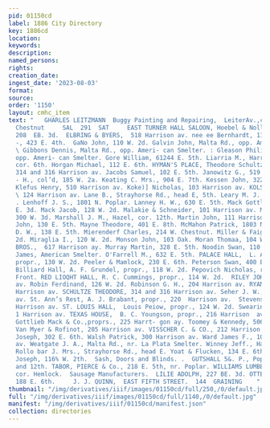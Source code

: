 ```yaml
---
pid: 01150cd
label: 1886 City Directory
key: 1886cd
location: 
keywords: 
description: 
named_persons: 
rights: 
creation_date: 
ingest_date: '2023-08-03'
format: 
source: 
order: '1150'
layout: cmhc_item
text: "   GHARLES LEITZMANN  Buggy Painting and Repairing,  LeiterAv.,cors. Elm and
  Chestnut     SAL  291  SAT     EAST TURNER HALL SALOON, Hoebel & Nollenberger, proprs.,
  208  EB. 3d.  ELBRING & BYERS,  518 Harrison av. nee ee Bernhardt, 115 W. 2d. Fannin
  -, 423 E. 4th.  GaNo John, 110 W. 2d. Galvin John, Malta Rd., opp. American  Smelter.
  \ Gibbons Dennis, Malta Rd., opp. Ameri- can Smelter. : Gleason Philip, Malta Rd.,
  opp. Ameri- can Smelter. Gore William, 61244 E. 5th. Liarria M., Harrison av., se.
  cor. 6th. Horgan Michael, 112 E. 6th. HYMAN'S PLACE, Theodore Schultze, propr.,
  314 and 316 Harrison av. Jacobs Samuel, 102 E. 5th. Janowitz G., 519 Harrison av.
  - H., col’d, 185 W. 2a. Keating C. Mrs., 904 E. 7th. Kessen John, 322 W. Chestnut.
  Klefus Henry, 510 Harrison av. Koke)] Nicholas, 103 Harrison av. KOLSCH & COWAN,
  \ 124 Harrison av. Lane B., Strayhorse Rd., head E, 5th. Leary M. J., 22 E. 3d.
  . Lenhoff J. S., 1801 N. Poplar. Lanney H. W., 630 E. 5th. Mack Gottlieb, Jr., 144
  E. 3d. Mack Jacob, 128 W. 2d. Malakie & Schneider, 101 Harrison av. Marsh & Ford,
  300 W. 3d. Marshall J. M., Hazel, cor. 12th. Martin John, 111 Harrison av. Nauss
  John, 130 E. 5th. Mayne Theodore, 401 E. 8th. McMahon Patrick, 1803 N. Poplar. Meskill
  D. W., 138 E. 5th. Mierenderf Charles, 214 W. Chestnut. Miller & Faigle, 113 W.
  2d. Miraglia I., 120 W. 2d. Monson John, 103 Oak. Moran Thomaa, 104 W., 2d. MOULTON
  BROS.,  617 Harrison ay. Murray Martin, 328 E. 5th. Noodin Swan, 110 E. 3d. ©*Donnell
  James, American Smelter. O'Farrell M., 632 E. 5th. PALACE HALL,  L. A. Johnson,
  propr., 130 W. 2d. Peeler & Mamlock, 230 E. 6th. Peterson Swan, 400 E. 8th.  Pioneer
  Billiard Hall, A. F. Grundel, propr., 118 W. 2d. Pepovich Nicholas, rear 185 W.
  Front. RED LIOQHT HALL, R. C. Cummings, propr., 114 W. 2d.  RILEY JOHN, 800 Harrison
  av. Robin Ferdinand, 126 W. 2d. Robinson G. H., 204 Harrison av. RYAN J. C., 412
  Harrison av. SCHULTZE THEODORE, 314 and 316 Harrison av. Seher J. W., 107 Harrison
  av. St. Ann’s Rest, A. J. Brabant, propr., 220  Harrison av.  Stevens Joseph, 109
  Harrison av. ST. LOUIS HALL,  Louis Peiow, propr., 124 W. 2d. Swearingen T. L.,
  1 Harrison av. TEXAS HOUSE,  B. C. Youngson, propr., 216 Harrison  av. TIVOLI! HALL
  Gottlieb Mack & Co.,proprs., 225 Harrt- gon ay. Toomey & Kennedy, 506 Harrison av.
  Van Myer & Rofinot, 205 Harrison av. VISSCHER C. & CO., 212 Harrison ay. Vivian
  Joseph, 302 E. 6th. Walsh Patrick, 300 Harrison av. Ward James F., 100 Harrison
  av. Weatgate J. A., Malta Rd., nr. La Plata Smelter. Winney Jeff., Hazel, cor. 18th.
  Rollo bar J. Mrs., Strayhorse Rd., head E. Yoat & Flucken, 134 E. 6th. Zobernick
  Joseph, 116% W. 2th.  Sash, Doors and Blinds. .  GUTSHALL 5&. P., Poplar, bet. 11th
  and 12th. TABOR, PIERCE & Co., 218 E. 5th, nr. Poplar. WILLIAMS LUMBER CO., 6th,
  cor. Hemlock.  Sausage Manufacturers.  LILIE ADOLPH, 227 BE. 3d. OTTERBACH W. L.,
  188 E. 6th.     J. J. QUINN,  EAST FIFTH STREET.  144  GRAINING    "
thumbnail: "/img/derivatives/iiif/images/01150cd/full/250,/0/default.jpg"
full: "/img/derivatives/iiif/images/01150cd/full/1140,/0/default.jpg"
manifest: "/img/derivatives/iiif/01150cd/manifest.json"
collection: directories
---
```

